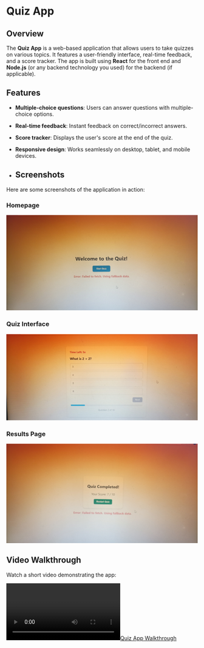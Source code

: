 # Quiz App

## Overview
The **Quiz App** is a web-based application that allows users to take quizzes on various topics. It features a user-friendly interface, real-time feedback, and a score tracker. The app is built using **React** for the front end and **Node.js** (or any backend technology you used) for the backend (if applicable).

## Features
- **Multiple-choice questions**: Users can answer questions with multiple-choice options.
- **Real-time feedback**: Instant feedback on correct/incorrect answers.
- **Score tracker**: Displays the user's score at the end of the quiz.
- **Responsive design**: Works seamlessly on desktop, tablet, and mobile devices.

- ## Screenshots
Here are some screenshots of the application in action:

### Homepage
![Homepage](screenshots/Homepage.jpg)

### Quiz Interface
![Quiz Interface](screenshots/QuizInterface.jpg)

### Results Page
![Results Page](screenshots/ResultsPage.jpg)

## Video Walkthrough
Watch a short video demonstrating the app:

[![Quiz App Walkthrough](media/video.mp4)](https://drive.google.com/file/d/1UGgh9F-ul7rxaU6qZOTya63hO6oUucGW/view?usp=sharing)

